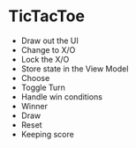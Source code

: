 # TicTacToe

- Draw out the UI
- Change to X/O
- Lock the X/O
- Store state in the View Model
- Choose
- Toggle Turn
- Handle win conditions
 - Winner
 - Draw 
- Reset
- Keeping score


